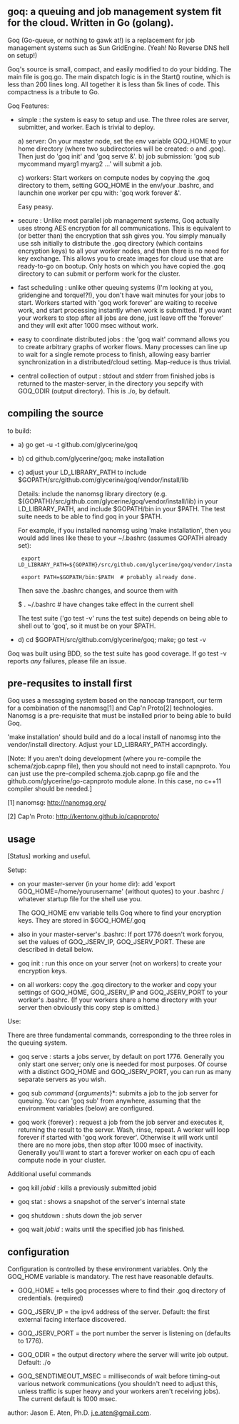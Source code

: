 goq: a queuing and job management system fit for the cloud. Written in Go (golang).
-----------------------------------------------------------------------------------


Goq (Go-queue, or nothing to gawk at!) is a replacement for job management systems such as Sun GridEngine. (Yeah! No Reverse DNS hell on setup!)

Goq's source is small, compact, and easily modified to do your bidding. The main file is goq.go. The main dispatch logic is in the Start() routine, which is less than 200 lines long. All together it is less than 5k lines of code. This compactness is a tribute to Go.

Goq Features: 

 * simple : the system is easy to setup and use. The three roles are server, submitter, and worker. Each is trivial to deploy.

   a) server: On your master node, set the env variable GOQ_HOME to your home directory (where two subdirectories will be created: o and .goq). Then just do 'goq init' and 'goq serve &'.
   b) job submission: 'goq sub mycommand myarg1 myarg2 ...' will submit a job. 

   c) workers: Start workers on compute nodes by copying the .goq directory to them, setting GOQ_HOME in the env/your .bashrc, and launchin one worker per cpu with: 'goq work forever &'.

   Easy peasy.

 * secure  : Unlike most parallel job management systems, Goq actually uses strong AES encryption for all communications. This is equivalent to (or better than) the encryption that ssh gives you. You simply manually use ssh initially to distribute the .goq directory (which contains encryption keys) to all your worker nodes, and then there is no need for key exchange. This allows you to create images for cloud use that are ready-to-go on bootup. Only hosts on which you have copied the .goq directory to can submit or perform work for the cluster.

 * fast scheduling : unlike other queuing systems (I'm looking at you, gridengine and torque!?!), you don't have wait minutes for your jobs to start. Workers started with 'goq work forever' are waiting to receive work, and start processing instantly when work is submitted. If you want your workers to stop after all jobs are done, just leave off the 'forever' and they will exit after 1000 msec without work.

 * easy to coordinate distributed jobs : the 'goq wait' command allows you to create arbitrary graphs of worker flows. Many processes can line up to wait for a single remote process to finish, allowing easy barrier synchronization in a distributed/cloud setting.  Map-reduce is thus trivial.

 * central collection of output  : stdout and stderr from finished jobs is returned to the master-server, in the directory you sepcify with GOQ_ODIR (output directory). This is ./o, by default.

compiling the source
------------

to build:


 * a) go get -u -t github.com/glycerine/goq 

 * b) cd github.com/glycerine/goq; make installation 

 * c) adjust your LD_LIBRARY_PATH to include $GOPATH/src/github.com/glycerine/goq/vendor/install/lib

   Details: include the nanomsg library directory (e.g. ${GOPATH}/src/github.com/glycerine/goq/vendor/install/lib) in your LD_LIBRARY_PATH, and include $GOPATH/bin in your $PATH. The test suite needs to be able to find goq in your $PATH.

   For example, if you installed nanomsg using 'make installation', then you would add lines like these to your ~/.bashrc (assumes GOPATH already set): 

        export LD_LIBRARY_PATH=${GOPATH}/src/github.com/glycerine/goq/vendor/install/lib:${LD_LIBRARY_PATH}

        export PATH=$GOPATH/bin:$PATH  # probably already done.

   Then save the .bashrc changes, and source them with 

    $ . ~/.bashrc # have changes take effect in the current shell

   The test suite ('go test -v' runs the test suite) depends on being able to shell out to 'goq', so it must be on your $PATH.

 * d) cd $GOPATH/src/github.com/glycerine/goq; make; go test -v

Goq was built using BDD, so the test suite has good coverage. If go test -v reports *any* failures, please file an issue.


pre-requsites to install first
------------------------------

Goq uses a messaging system based 
on the nanocap transport, our term for a combination of the 
nanomsg[1] and Cap'n Proto[2] technologies. Nanomsg is a pre-requisite
that must be installed prior to being able to build Goq.

'make installation' should build and do a local install of nanomsg into
the vendor/install directory. Adjust your LD_LIBRARY_PATH accordingly.

[Note: If you aren't doing development (where you re-compile the schema/zjob.capnp file),
then you should not need to install capnproto. You can just use the pre-compiled
schema.zjob.capnp.go file and the github.com/glycerine/go-capnproto module alone. In
this case, no c++11 compiler should be needed.]

[1] nanomsg: http://nanomsg.org/

[2] Cap'n Proto: http://kentonv.github.io/capnproto/


usage
-----

[Status] working and useful.

Setup:

 * on your master-server (in your home dir): add 'export GOQ_HOME=/home/yourusername' (without quotes) to your .bashrc / whatever startup file for the shell use you.

   The GOQ_HOME env variable tells Goq where to find your encryption keys. They are stored in $GOQ_HOME/.goq

 * also in your master-server's .bashrc: If port 1776 doesn't work foryou, set the values of GOQ_JSERV_IP, GOQ_JSERV_PORT. These are described in detail below.

 * goq init : run this once on your server (not on workers) to create your encryption keys.

 * on all workers: copy the .goq directory to the worker and copy your settings of GOQ_HOME, GOQ_JSERV_IP and GOQ_JSERV_PORT to your worker's .bashrc. (If your workers share a home directory with your server then obviously this copy step is omitted.)



Use:

There are three fundamental commands, corresponding to the three roles in the queuing system.

 * goq serve : starts a jobs server, by default on port 1776. Generally you only start one server; only one is needed for most purposes. Of course with a distinct GOQ_HOME and GOQ_JSERV_PORT, you can run as many separate servers as you wish.

 * goq sub *command* {*arguments*}*: submits a job to the job server for queuing. You can 'goq sub' from anywhere, assuming that the environment variables (below) are configured.

 * goq work {forever} : request a job from the job server and executes it, returning the result to the server. Wash, rinse, repeat. A worker will loop forever if started with 'goq work forever'. Otherwise it will work until there are no more jobs, then stop after 1000 msec of inactivity.  Generally you'll want to start a forever worker on each cpu of each compute node in your cluster.

Additional useful commands

 * goq kill *jobid* : kills a previously submitted jobid

 * goq stat : shows a snapshot of the server's internal state

 * goq shutdown : shuts down the job server

 * goq wait *jobid* : waits until the specified job has finished.

configuration
-------------

Configuration is controlled by these environment variables. Only the GOQ_HOME variable is mandatory. The rest have reasonable defaults.

 * GOQ_HOME = tells goq processes where to find their .goq directory of credentials. (required)

 * GOQ_JSERV_IP = the ipv4 address of the server. Default: the first external facing interface discovered.

 * GOQ_JSERV_PORT = the port number the server is listening on (defaults to 1776).

 * GOQ_ODIR = the output directory where the server will write job output. Default: ./o

 * GOQ_SENDTIMEOUT_MSEC = milliseconds of wait before timing-out various network communications (you shouldn't need to adjust this, unless traffic is super heavy and your workers aren't receiving jobs). The current default is 1000 msec.


author: Jason E. Aten, Ph.D. <j.e.aten@gmail.com>.
